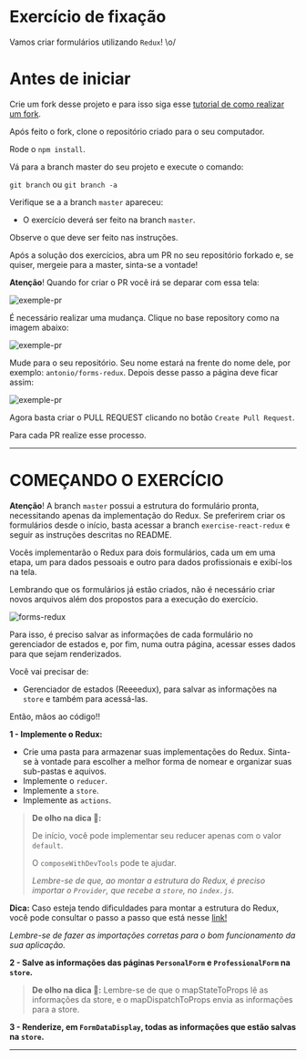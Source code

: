 # Exercício de fixação
Vamos criar formulários utilizando `Redux`! \o/
# Antes de iniciar

Crie um fork desse projeto e para isso siga esse [tutorial de como realizar um fork](https://guides.github.com/activities/forking/).

Após feito o fork, clone o repositório criado para o seu computador.

Rode o `npm install`.

Vá para a branch master do seu projeto e execute o comando:

`git branch` ou `git branch -a`

Verifique se a a branch `master` apareceu:

* O exercício deverá ser feito na branch `master`.


Observe o que deve ser feito nas instruções.

Após a solução dos exercícios, abra um PR no seu repositório forkado e, se quiser, mergeie para a master, sinta-se a vontade!

**Atenção**! Quando for criar o PR você irá se deparar com essa tela:

![exemple-pr](images/examplepr.png)

É necessário realizar uma mudança. Clique no base repository como na imagem abaixo:

![exemple-pr](images/change-base.png)

Mude para o seu repositório. Seu nome estará na frente do nome dele, por exemplo: `antonio/forms-redux`. Depois desse passo a página deve ficar assim:

![exemple-pr](images/after-change.png)

Agora basta criar o PULL REQUEST clicando no botão `Create Pull Request`.

Para cada PR realize esse processo.

---

# COMEÇANDO O EXERCÍCIO

**Atenção**! A branch `master` possui a estrutura do formulário pronta, necessitando apenas da implementação do Redux. Se preferirem criar os formulários desde o início, basta acessar a branch `exercise-react-redux` e seguir as instruções descritas no README.

Vocês implementarão o Redux para dois formulários, cada um em uma etapa, um para dados pessoais e outro para dados profissionais e exibí-los na tela.

Lembrando que os formulários já estão criados, não é necessário criar novos arquivos além dos propostos para a execução do exercício.

![forms-redux](form-redux.gif)

Para isso, é preciso salvar as informações de cada formulário no gerenciador de estados e, por fim, numa outra página, acessar esses dados para que sejam renderizados.

Você vai precisar de:

* Gerenciador de estados (Reeeedux), para salvar as informações na `store` e também para acessá-las.

Então, mãos ao código!!

**1 - Implemente o Redux:**
- Crie uma pasta para armazenar suas implementações do Redux. Sinta-se à vontade para escolher a melhor forma de nomear e organizar suas sub-pastas e aquivos.
- Implemente o `reducer`.
- Implemente a `store`.
- Implemente as `actions`.

> **De olho na dica 👀:** 
> 
> De início, você pode implementar seu reducer apenas com o valor `default`.
> 
> O `composeWithDevTools` pode te ajudar.
> 
> _Lembre-se de que, ao montar a estrutura do Redux, é preciso importar o `Provider`, que recebe a `store`, no `index.js`._

**Dica:** Caso esteja tendo dificuldades para montar a estrutura do Redux, você pode consultar o passo a passo que está nesse [link!](https://app.betrybe.com/course/front-end/gerenciamento-de-estado-com-redux/usando-o-redux-no-react/a2dac445-434c-4690-83da-7ebef1aad2cd/conteudos/cfc29dbb-9243-4450-baa6-6da6ac0d0674/fluxo-de-dados-no-redux/4341ae67-1e44-4a06-84dc-0f1f87a56f0f?use_case=side_bar)

_Lembre-se de fazer as importações corretas para o bom funcionamento da sua aplicação._

**2 - Salve as informações das páginas `PersonalForm` e `ProfessionalForm` na `store`.**

> **De olho na dica 👀:** 
> Lembre-se de que o mapStateToProps lê as informações da store, e o mapDispatchToProps envia as informações para a store.

**3 - Renderize, em `FormDataDisplay`, todas as informações que estão salvas na `store`.**

---
